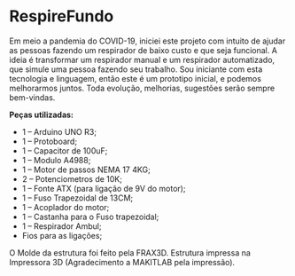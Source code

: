 # RespireFundo
Em meio a pandemia do COVID-19, iniciei este projeto com intuito de ajudar as pessoas fazendo um respirador de baixo custo e que seja funcional.
A ideia é transformar um respirador manual e um respirador automatizado, que simule uma pessoa fazendo seu trabalho.
Sou iniciante com esta tecnologia e linguagem, então este é um prototipo inicial, e podemos melhorarmos juntos.
Toda evolução, melhorias, sugestões serão sempre bem-vindas.

**Peças utilizadas:**
* 1 – Arduino UNO R3;
* 1 – Protoboard;
* 1 – Capacitor de 100uF;
* 1 – Modulo A4988;
* 1 – Motor de passos NEMA 17 4KG;
* 2 – Potenciometros de 10K;
* 1 – Fonte ATX (para ligação de 9V do motor);
* 1 – Fuso Trapezoidal de 13CM;
* 1 – Acoplador do motor;
* 1 – Castanha para o Fuso trapezoidal;
* 1 – Respirador Ambul;
* Fios para as ligações;

O Molde da estrutura foi feito pela FRAX3D. 
Estrutura impressa na Impressora 3D (Agradecimento a MAKITLAB pela impressão).

